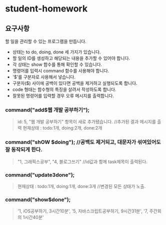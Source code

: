 # student-homework


## 요구사항

할 일을 관리할 수 있는 프로그램을 만듭니다.

* 상태는 to do, doing, done 세 가지가 있습니다.
* 할 일의 ID를 생성하고 해당되는 내용을 추가할 수 있어야 합니다.
* 각 상태는 show 함수를 통해 확인할 수 있습니다.
* 명령어를 입력시 command 함수를 사용해야 합니다.
* '$'를 구분자로 사용해서 넣습니다.
* 구분자($) 사이에 공백이 있다면 공백을 제거하고 실행되도록 합니다.
* code 형태는 함수형의 특징을 살려서 작성하도록 합니다.
* 잘못된 명령어를 입력할 경우 오류 메시지를 출력합니다.
 
### command("add$웹 개발 공부하기");
> id: 5,  "웹 개발 공부하기" 항목이 새로 추가됐습니다.  //추가된 결과 메시지를 출력
> 현재상태 :  todo:1개, doing:2개, done:2개

### command("shOW     $doing");   //공백도 제거되고, 대문자가 섞여있어도 잘 동작되게 한다.
> "1, 그래픽스공부", "4, 블로그쓰기"  //id값과 함께 task제목이 출력된다.

### command("update$3$done");
> 현재상태 :  todo:1개, doing:1개, done:3개  //변경된 모든 상태가 노출.

### command("show$done");
> '1, iOS공부하기, 3시간10분',  '5, 자바스크립트공부하기, 9시간31분',  '7, 주간회의 1시간40분'
